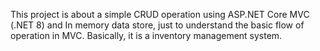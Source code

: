 This project is about a simple CRUD operation using ASP.NET Core MVC (.NET 8) and In memory data store, just to understand the basic flow of operation in MVC.
Basically, it is a inventory management system.
